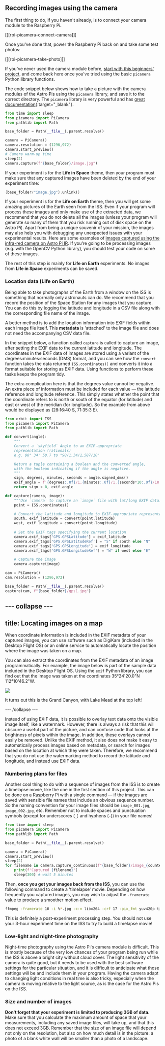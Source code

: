 ## Recording images using the camera

The first thing to do, if you haven't already, is to connect your camera module to the Raspberry Pi.

[[[rpi-picamera-connect-camera]]]

Once you've done that, power the Raspberry Pi back on and take some test photos:

[[[rpi-picamera-take-photo]]]

If you've never used the camera module before, [start with this beginners' project](https://projects.raspberrypi.org/en/projects/getting-started-with-picamera/), and come back here once you've tried using the basic `picamera` Python library functions.

The code snippet below shows how to take a picture with the camera modules of the Astro Pis using the `picamera` library, and save it to the correct directory. The `picamera` library is very powerful and has [great documentation](https://picamera.readthedocs.io/en/latest/){:target="_blank"}.

```python
from time import sleep
from picamera import PiCamera
from pathlib import Path

base_folder = Path(__file__).parent.resolve()

camera = PiCamera()
camera.resolution = (1296,972)
camera.start_preview()
# Camera warm-up time
sleep(2)
camera.capture(f"{base_folder}/image.jpg")
```

If your experiment is for the **Life in Space** theme, then your program must make sure that any captured images have been deleted by the end of your experiment time:

```python
(base_folder/"image.jpg").unlink()
```

If your experiment is for the **Life on Earth** theme, then you will get some amazing pictures of the Earth seen from the ISS. Even if your program will process these images and only make use of the extracted data, we recommend that you do not delete all the images (unless your program will generate so many of them that you risk running out of disk space on the Astro Pi). Apart from being a unique souvenir of your mission, the images may also help you with debugging any unexpected issues with your experimental results. Here are some examples of [images captured using the infra-red camera on Astro Pi IR](https://www.flickr.com/photos/raspberrypi). If you're going to be processing images (e.g. with the OpenCV Python library), you should test your code on some of these images.

The rest of this step is mainly for **Life on Earth** experiments. No images from **Life in Space** experiments can be saved.

### Location data (Life on Earth)

Being able to take photographs of the Earth from a window on the ISS is something that normally only astronauts can do. We recommend that you record the position of the Space Station for any images that you capture. You can do this by logging the latitude and longitude in a CSV file along with the corresponding file name of the image.

A better method is to add the location information into EXIF fields within each image file itself. This **metadata** is 'attached' to the image file and does not need the accompanying CSV data file. 

In the snippet below, a function called `capture` is called to capture an image, after setting the EXIF data to the current latitude and longitude. The coordinates in the EXIF data of images are stored using a variant of the degrees:minutes:seconds (DMS) format, and you can see how the `convert` function takes the data returned `ISS.coordinates()` and converts it into a format suitable for storing as EXIF data. Using functions to perform these tasks keeps the program tidy.

The extra complication here is that the degrees value cannot be negative. An extra piece of information must be included for each value — the latitude reference and longitude reference. This simply states whether the point that the coordinate refers to is north or south of the equator (for latitude) and east or west of the meridian (for longitude). So the example from above would be displayed as (28:16:40 S, 71:35:3 E).

```python
from orbit import ISS
from picamera import PiCamera
from pathlib import Path

def convert(angle):
    """
    Convert a `skyfield` Angle to an EXIF-appropriate 
    representation (rationals)
    e.g. 98° 34' 58.7 to "98/1,34/1,587/10"

    Return a tuple containing a boolean and the converted angle,
    with the boolean indicating if the angle is negative.
    """
    sign, degrees, minutes, seconds = angle.signed_dms()
    exif_angle = f'{degrees:.0f}/1,{minutes:.0f}/1,{seconds*10:.0f}/10'
    return sign < 0, exif_angle

def capture(camera, image):
    """Use `camera` to capture an `image` file with lat/long EXIF data."""
    point = ISS.coordinates()

    # Convert the latitude and longitude to EXIF-appropriate representations
    south, exif_latitude = convert(point.latitude)
    west, exif_longitude = convert(point.longitude)
    
    # Set the EXIF tags specifying the current location
    camera.exif_tags['GPS.GPSLatitude'] = exif_latitude
    camera.exif_tags['GPS.GPSLatitudeRef'] = "S" if south else "N"
    camera.exif_tags['GPS.GPSLongitude'] = exif_longitude
    camera.exif_tags['GPS.GPSLongitudeRef'] = "W" if west else "E"

    # Capture the image
    camera.capture(image)

cam = PiCamera()
cam.resolution = (1296,972)

base_folder = Path(__file__).parent.resolve()
capture(cam, f"{base_folder}/gps1.jpg")
```

--- collapse ---
---
title: Locating images on a map
---

When coordinate information is included in the EXIF metadata of your captured images, you can use software such as DigiKam (included in the Desktop Flight OS) or an online service to automatically locate the position where the image was taken on a map.

You can also extract the coordinates from the EXIF metadata of an image programmatically. For example, the image below is part of the sample data included in the Desktop Flight OS. Using the `exif` Python library, you can find out that the image was taken at the coordinates 35°24'20.0"N 112°10'46.2"W. 

![](images/zz_astropi_1_photo_387.jpg)

It turns out this is the Grand Canyon, with Lake Mead at the top left!

--- /collapse ---

Instead of using EXIF data, it is possible to overlay text data onto the visible image itself, like a watermark. However, there is always a risk that this will obscure a useful part of the picture, and can confuse code that looks at the brightness of pixels within the image. In addition, these overlays cannot easily be removed. Unlike the EXIF method, it also does not make it easy to automatically process images based on metadata, or search for images based on the location at which they were taken. Therefore, we recommend that you do not use the watermarking method to record the latitude and longitude, and instead use EXIF data.

### Numbering plans for files

Another cool thing to do with a sequence of images from the ISS is to create a timelapse movie, like the one in the first section of this project. This can be done on a Raspberry Pi with a single command — if the images are saved with sensible file names that include an obvious sequence number. So the naming convention for your image files should be `image_001.jpg`, `image_002.jpg`, etc. Remember not to include spaces and punctuation symbols (except for underscores (`_`) and hyphens (`-`)) in your file names!

```python
from time import sleep
from picamera import PiCamera
from pathlib import Path

base_folder = Path(__file__).parent.resolve()

camera = PiCamera()
camera.start_preview()
sleep(2)
for filename in camera.capture_continuous(f"{base_folder}/image_{counter:03d}.jpg"):
    print(f'Captured {filename}')
    sleep(300) # wait 5 minutes
```

Then, **once you get your images back from the ISS**,  you can use the following command to create a 'timelapse' movie. Depending on how frequently you captured images, you may wish to adjust the `-framerate` value to produce a smoother motion effect.

```bash
ffmpeg -framerate 10 -i %*.jpg -c:v libx264 -crf 17 -pix_fmt yuv420p timelapse.mp4
```
This is definitely a post-experiment processing step. You should not use your 3-hour experiment time on the ISS to try to build a timelapse movie!

### Low-light and night-time photography

Night-time photography using the Astro Pi's camera module is difficult. This is mostly because of the very low chances of your program being run while the ISS is above a bright city without cloud cover. The light sensitivity of the camera is quite good, but it needs to be used with the best software settings for the particular situation, and it is difficult to anticipate what those settings will be and include them in your program. Having the camera adapt to changing light conditions in real time is also tricky, especially when the camera is moving relative to the light source, as is the case for the Astro Pis on the ISS.

### Size and number of images

**Don't forget that your experiment is limited to producing 3GB of data**. Make sure that you calculate the maximum amount of space that your measurements, including any saved image files, will take up, and that this does not exceed 3GB. Remember that the size of an image file will depend not only on the resolution, but also on how much detail is in the picture: a photo of a blank white wall will be smaller than a photo of a landscape.  
